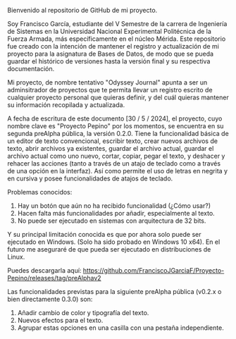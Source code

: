 Bienvenido al repositorio de GitHub de mi proyecto.

Soy Francisco García, estudiante del V Semestre de la carrera de Ingeniería de Sistemas en la Universidad Nacional Experimental Politécnica de la Fuerza Armada, más específicamente en el núcleo Mérida.
Este repositorio fue creado con la intención de mantener el registro y actualización de mi proyecto para la asignatura de Bases de Datos, de modo que se pueda guardar el histórico de versiones hasta la 
versión final y su respectiva documentación.

Mi proyecto, de nombre tentativo "Odyssey Journal" apunta a ser un adminsitrador de proyectos que te permita llevar un registro escrito de cualquier proyecto personal que quieras definir, y del cuál 
quieras mantener su información recopilada y actualizada. 

A fecha de escritura de este documento [30 / 5 / 2024], el proyecto, cuyo nombre clave es "Proyecto Pepino" por los momentos, se encuentra en su segunda preAlpha pública, la versión 0.2.0.
Tiene la funcionalidad básica de un editor de texto convencional, escribir texto, crear nuevos archivos de texto, abrir archivos ya existentes, guardar el archivo actual, guardar el archivo actual como
uno nuevo, cortar, copiar, pegar el texto, y deshacer y rehacer las acciones (tanto a través de un atajo de teclado como a través de una opción en la interfaz). Así como permite el uso de letras en negrita y en cursiva y posee funcionalidades de atajos de teclado.

Problemas conocidos:

1. Hay un botón que aún no ha recibido funcionalidad (¿Cómo usar?)
2. Hacen falta más funcionalidades por añadir, especialmente al texto.
3. No puede ser ejecutado en sistemas con arquitectura de 32 bits.

Y su principal limitación conocida es que por ahora solo puede ser ejecutado en Windows. (Solo ha sido probado en Windows 10 x64).
En el futuro me aseguraré de que pueda ser ejecutado en distribuciones de Linux.

Puedes descargarla aquí: https://github.com/FranciscoJGarciaF/Proyecto-Pepino/releases/tag/preAlphav2

Las funcionalidades previstas para la siguiente preAlpha pública (v0.2.x o bien directamente 0.3.0) son:
1. Añadir cambio de color y tipografía del texto.
2. Nuevos efectos para el texto.
3. Agrupar estas opciones en una casilla con una pestaña independiente. 

